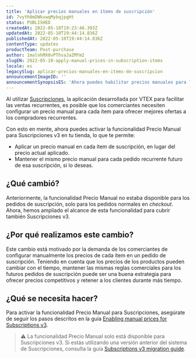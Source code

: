 ```yaml
---
title: 'Aplicar precios manuales en ítems de suscripción'
id: 7vyYh0mDWkvwqMybqjpgHt
status: PUBLISHED
createdAt: 2022-05-10T19:23:46.393Z
updatedAt: 2022-05-10T19:44:14.836Z
publishedAt: 2022-05-10T19:44:14.836Z
contentType: updates
productTeam: Post-purchase
author: 1malnhMX0vPThsaJaZMYm2
slugEN: 2022-05-10-apply-manual-prices-in-subscription-items
locale: es
legacySlug: aplicar-precios-manuales-en-items-de-suscripcion
announcementImageID: ''
announcementSynopsisES: 'Ahora puedes habilitar precios manuales para las suscripciones en tu tienda.'
---
```


Al utilizar [Suscripciones](https://help.vtex.com/es/tutorial/como-funciona-suscripciones--frequentlyAskedQuestions_4453), la aplicación desarrollada por VTEX para facilitar las ventas recurrentes, es posible que los comerciantes necesiten configurar un precio manual para cada ítem para ofrecer mejores ofertas a los compradores recurrentes. 

Con esto en mente, ahora puedes activar la funcionalidad Precio Manual para Suscripciones v3 en tu tienda, lo que te permite:

* Aplicar un precio manual en cada ítem de suscripción, en lugar del precio actual aplicado.
* Mantener el mismo precio manual para cada pedido recurrente futuro de esa suscripción, si lo deseas.

## ¿Qué cambió?

Anteriormente, la funcionalidad Precio Manual no estaba disponible para los pedidos de suscripción, solo para los pedidos normales en _checkout_. Ahora, hemos ampliado el alcance de esta funcionalidad para cubrir también Suscripciones v3.

## ¿Por qué realizamos este cambio?

Este cambio está motivado por la demanda de los comerciantes de configurar manualmente los precios de cada ítem en un pedido de suscripción. Teniendo en cuenta que los precios de los productos pueden cambiar con el tiempo, mantener las mismas reglas comerciales para los futuros pedidos de suscripción puede ser una buena estrategia para ofrecer precios competitivos y retener a los clientes durante más tiempo.

## ¿Qué se necesita hacer?

Para activar la funcionalidad Precio Manual para Suscripciones, asegúrate de seguir los pasos descritos en la guía [Enabling manual prices for Subscriptions v3](https://developers.vtex.com/vtex-rest-api/docs/enabling-manual-prices-for-subscriptions-v3).

>⚠️ La funcionalidad Precio Manual solo está disponible para Suscripciones v3. Si estás utilizando una versión anterior del sistema de Suscripciones, consulta la guía [Subscriptions v3 migration guide](https://developers.vtex.com/vtex-rest-api/docs/subscriptions-v3-migration-guide).

